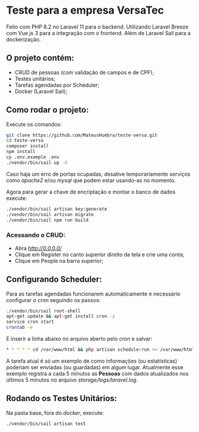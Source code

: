 # Teste para a empresa VersaTec

Feito com PHP 8.2 no Laravel 11 para o backend. Utilizando Laravel Breeze com Vue.js 3 para a integração com o frontend. Além de Laravel Sail para a dockerização.

## O projeto contém:

- CRUD de pessoas (com validação de campos e de CPF);
- Testes unitários;
- Tarefas agendadas por Scheduler;
- Docker (Laravel Sail);

## Como rodar o projeto:

Execute os comandos:

```bash
git clone https://github.com/MateusHuebra/teste-versa.git
cd teste-versa
composer install
npm install
cp .env.example .env
./vendor/bin/sail up -d
```

Caso haja um erro de portas ocupadas, desative temporariamente serviços como *apache2* e/ou *mysql* que podem estar usando-as no momento.

Agora para gerar a chave de encriptação e montar o banco de dados execute:

```bash
./vendor/bin/sail artisan key:generate
./vendor/bin/sail artisan migrate
./vendor/bin/sail npm run build
```

### Acessando o CRUD:

- Abra *http://0.0.0.0/*
- Clique em Register no canto superior direito da tela e crie uma conta;
- Clique em People na barra superior;

## Configurando Scheduler:

Para as tarefas agendadas funcionarem automaticamente é necessário configurar o *cron* seguindo os passos:

```bash
./vendor/bin/sail root-shell
apt-get update && apt-get install cron -y
service cron start
crontab -e
```

E inserir a linha abaixo no arquivo aberto pelo *cron* e salvar:

```bash
* * * * * cd /var/www/html && php artisan schedule:run >> /var/www/html/cronlog.txt 2>&1
```

A tarefa atual é só um exemplo de como informações (ou estatísticas) poderiam ser enviadas (ou guardadas) em algum lugar. Atualmente esse exemplo registra a cada 5 minutos as **Pessoas** com dados atualizados nos últimos 5 minutos no arquivo *storage/logs/laravel.log*.

## Rodando os Testes Unitários:

Na pasta base, fora do *docker*, execute:

```bash
./vendor/bin/sail artisan test
```
